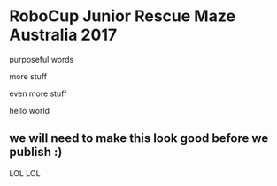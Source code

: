 # RoboCup Junior Rescue Maze Australia 2017

purposeful words

more stuff

even more stuff

hello world

## we will need to make this look good before we publish :)
LOL LOL